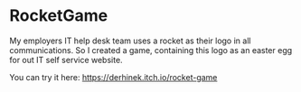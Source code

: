 # RocketGame
My employers IT help desk team uses a rocket as their logo in all communications. So I created a game, containing this logo as an easter egg for out IT self service website.

You can try it here: https://derhinek.itch.io/rocket-game

